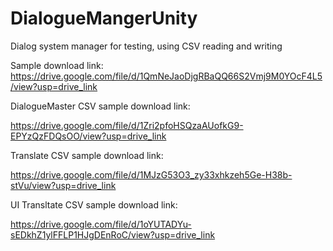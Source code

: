 # DialogueMangerUnity
Dialog system manager for testing, using CSV reading and writing

Sample download link:
https://drive.google.com/file/d/1QmNeJaoDjgRBaQQ66S2Vmj9M0YOcF4L5/view?usp=drive_link

DialogueMaster CSV sample download link:

https://drive.google.com/file/d/1Zri2pfoHSQzaAUofkG9-EPYzQzFDQsOO/view?usp=drive_link

Translate CSV sample download link:

https://drive.google.com/file/d/1MJzG53O3_zy33xhkzeh5Ge-H38b-stVu/view?usp=drive_link

UI Transltate CSV sample download link:

https://drive.google.com/file/d/1oYUTADYu-sEDkhZ1ylFFLP1HJgDEnRoC/view?usp=drive_link
